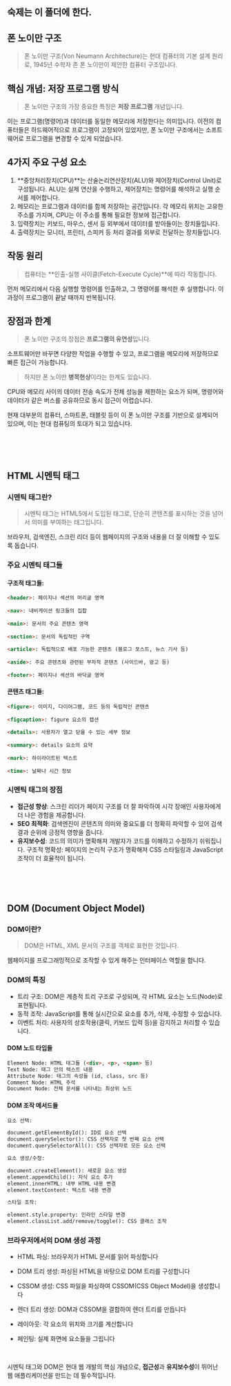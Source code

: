 ## 숙제는 이 폴더에 한다.

## 폰 노이만 구조

> 폰 노이만 구조(Von Neumann Architecture)는 현대 컴퓨터의 기본 설계 원리로, 
1945년 수학자 존 폰 노이만이 제안한 컴퓨터 구조입니다.

## 핵심 개념: 저장 프로그램 방식
> 폰 노이만 구조의 가장 중요한 특징은 **저장 프로그램** 개념입니다. 

이는 프로그램(명령어)과 데이터를 동일한 메모리에 저장한다는 의미입니다. 이전의 컴퓨터들은 하드웨어적으로 프로그램이 고정되어 있었지만, 폰 노이만 구조에서는 소프트웨어로 프로그램을 변경할 수 있게 되었습니다.

## 4가지 주요 구성 요소
1. **중앙처리장치(CPU)**는 산술논리연산장치(ALU)와 제어장치(Control Unit)로 구성됩니다. ALU는 실제 연산을 수행하고, 제어장치는 명령어를 해석하고 실행 순서를 제어합니다.
2. 메모리는 프로그램과 데이터를 함께 저장하는 공간입니다. 각 메모리 위치는 고유한 주소를 가지며, CPU는 이 주소를 통해 필요한 정보에 접근합니다.
3. 입력장치는 키보드, 마우스, 센서 등 외부에서 데이터를 받아들이는 장치들입니다.
4. 출력장치는 모니터, 프린터, 스피커 등 처리 결과를 외부로 전달하는 장치들입니다.

## 작동 원리
> 컴퓨터는 **인출-실행 사이클(Fetch-Execute Cycle)**에 따라 작동합니다. 

먼저 메모리에서 다음 실행할 명령어를 인출하고, 그 명령어를 해석한 후 실행합니다. 이 과정이 프로그램이 끝날 때까지 반복됩니다.

## 장점과 한계
> 폰 노이만 구조의 장점은 **프로그램의 유연성**입니다. 

소프트웨어만 바꾸면 다양한 작업을 수행할 수 있고, 프로그램을 메모리에 저장하므로 빠른 접근이 가능합니다.

> 하지만 폰 노이만 **병목현상**이라는 한계도 있습니다. 

CPU와 메모리 사이의 데이터 전송 속도가 전체 성능을 제한하는 요소가 되며, 명령어와 데이터가 같은 버스를 공유하므로 동시 접근이 어렵습니다.

현재 대부분의 컴퓨터, 스마트폰, 태블릿 등이 이 폰 노이만 구조를 기반으로 설계되어 있으며, 이는 현대 컴퓨팅의 토대가 되고 있습니다.



<br><br><br>




## HTML 시멘틱 태그

### 시멘틱 태그란?
> 시멘틱 태그는 HTML5에서 도입된 태그로, 단순히 콘텐츠를 표시하는 것을 넘어서 의미를 부여하는 태그입니다. 

브라우저, 검색엔진, 스크린 리더 등이 웹페이지의 구조와 내용을 더 잘 이해할 수 있도록 돕습니다.

### 주요 시멘틱 태그들

#### 구조적 태그들:

```html
<header>: 페이지나 섹션의 머리글 영역
  
<nav>: 내비게이션 링크들의 집합
  
<main>: 문서의 주요 콘텐츠 영역
  
<section>: 문서의 독립적인 구역
  
<article>: 독립적으로 배포 가능한 콘텐츠 (블로그 포스트, 뉴스 기사 등)
  
<aside>: 주요 콘텐츠와 관련된 부차적 콘텐츠 (사이드바, 광고 등)
  
<footer>: 페이지나 섹션의 바닥글 영역
```
#### 콘텐츠 태그들:

```html
<figure>: 이미지, 다이어그램, 코드 등의 독립적인 콘텐츠
  
<figcaption>: figure 요소의 캡션
  
<details>: 사용자가 열고 닫을 수 있는 세부 정보
  
<summary>: details 요소의 요약
  
<mark>: 하이라이트된 텍스트
  
<time>: 날짜나 시간 정보
```

### 시멘틱 태그의 장점
- **접근성 향상**: 스크린 리더가 페이지 구조를 더 잘 파악하여 시각 장애인 사용자에게 더 나은 경험을 제공합니다.
- **SEO 최적화**: 검색엔진이 콘텐츠의 의미와 중요도를 더 정확히 파악할 수 있어 검색 결과 순위에 긍정적 영향을 줍니다.
- **유지보수성**: 코드의 의미가 명확해져 개발자가 코드를 이해하고 수정하기 쉬워집니다.
구조적 명확성: 페이지의 논리적 구조가 명확해져 CSS 스타일링과 JavaScript 조작이 더 효율적이 됩니다.



<br><br><br>



## DOM (Document Object Model)

### DOM이란?
> DOM은 HTML, XML 문서의 구조를 객체로 표현한 것입니다. 

웹페이지를 프로그래밍적으로 조작할 수 있게 해주는 인터페이스 역할을 합니다.


### DOM의 특징
- 트리 구조: DOM은 계층적 트리 구조로 구성되며, 각 HTML 요소는 노드(Node)로 표현됩니다.
- 동적 조작: JavaScript를 통해 실시간으로 요소를 추가, 삭제, 수정할 수 있습니다.
- 이벤트 처리: 사용자의 상호작용(클릭, 키보드 입력 등)을 감지하고 처리할 수 있습니다.


#### DOM 노드 타입들
```html 
Element Node: HTML 태그들 (<div>, <p>, <span> 등)
Text Node: 태그 안의 텍스트 내용
Attribute Node: 태그의 속성들 (id, class, src 등)
Comment Node: HTML 주석
Document Node: 전체 문서를 나타내는 최상위 노드
  ```

#### DOM 조작 메서드들
```html 
요소 선택:

document.getElementById(): ID로 요소 선택
document.querySelector(): CSS 선택자로 첫 번째 요소 선택
document.querySelectorAll(): CSS 선택자로 모든 요소 선택

요소 생성/수정:

document.createElement(): 새로운 요소 생성
element.appendChild(): 자식 요소 추가
element.innerHTML: 내부 HTML 내용 변경
element.textContent: 텍스트 내용 변경

스타일 조작:

element.style.property: 인라인 스타일 변경
element.classList.add/remove/toggle(): CSS 클래스 조작
```

### 브라우저에서의 DOM 생성 과정

- HTML 파싱: 브라우저가 HTML 문서를 읽어 파싱합니다

- DOM 트리 생성: 파싱된 HTML을 바탕으로 DOM 트리를 구성합니다

- CSSOM 생성: CSS 파일을 파싱하여 CSSOM(CSS Object Model)을 생성합니다

- 렌더 트리 생성: DOM과 CSSOM을 결합하여 렌더 트리를 만듭니다

- 레이아웃: 각 요소의 위치와 크기를 계산합니다

- 페인팅: 실제 화면에 요소들을 그립니다


<br>

시멘틱 태그와 DOM은 현대 웹 개발의 핵심 개념으로, **접근성**과 **유지보수성**이 뛰어난 웹 애플리케이션을 만드는 데 필수적입니다.





